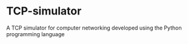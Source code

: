# TCP-simulator
A TCP simulator for computer networking developed using the Python programming language
